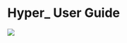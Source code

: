 # Hyper_ User Guide

![](https://trello-attachments.s3.amazonaws.com/56daae9b816ec930c8d98197/1884x514/f24e2ae67db110ab835ebebf284ebee2/w.png)